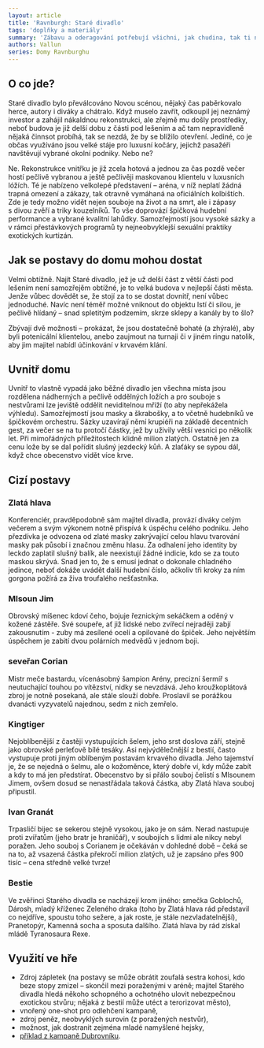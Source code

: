 ```yaml
---
layout: article
title: 'Ravnburgh: Staré divadlo'
tags: 'doplňky a materiály'
summary: 'Zábavu a oderagování potřebují všichni, jak chudina, tak ti nejbohatší z nejbohaších. Právě ti jsou leckdy nejvíce znudění životem – ochutnali kaviár ze severních moří, opojná vína z jižního kontinentu, sexuální otrokyně z dálného východu a jezdili na koních z divokého západního pohraničí. Této vybrané klientele je velmi, ale opravdu velmi těžké něco zajímavého nabídnout – i když jsou schopní a ochotní utratit za pobavení obrovské sumy. Proto je ale třeba mimo jiné zaručit naprostou diskrétnost.'
authors: Vallun
series: Domy Ravnburghu
---
```


## O co jde?

Staré divadlo bylo převálcováno Novou scénou, nějaký čas paběrkovalo herce, autory i diváky a chátralo. Když muselo zavřít, odkoupil jej neznámý investor a zahájil nákaldnou rekonstrukci, ale zřejmě mu došly prostředky, neboť budova je již delší dobu z části pod lešením a ač tam nepravidleně nějaká činnsot probíhá, tak se nezdá, že by se blížilo otevření. Jediné, co je občas využíváno jsou velké stáje pro luxusní kočáry, jejichž pasažéři navštěvují vybrané okolní podniky. Nebo ne?

Ne. Rekonstrukce vnitřku je již zcela hotová a jednou za čas pozdě večer hostí pečlivě vybranou a ještě pečlivěji maskovanou klientelu v luxusních lóžích. Té je nabízeno velkolepé představení – aréna, v níž neplatí žádná trapná omezení a zákazy, tak otravně vymáhaná na oficiálních kolbištích. Zde je tedy možno vidět nejen souboje na život a na smrt, ale i zápasy s divou zvěří a triky kouzelníků. To vše doprovází špičková hudební performance a vybrané kvalitní lahůdky. Samozřejmostí jsou vysoké sázky a v rámci přestávkových programů ty nejneobvyklejší sexuální praktiky exotických kurtizán.

## Jak se postavy do domu mohou dostat

Velmi obtížně. Najít Staré divadlo, jež je už delší část z větší části pod lešením není samozřejěm obtížné, je to velká budova v nejlepší části města. Jenže vůbec dovědět se, že stojí za to se dostat dovnitř, není vůbec jednoduché. Navíc není téměř možné vniknout do objektu lstí či silou, je pečlivě hlídaný – snad spletitým podzemím, skrze sklepy a kanály by to šlo?

Zbývají dvě možnosti – prokázat, že jsou dostatečně bohaté (a zhýralé), aby byli potenicální klientelou, anebo zaujmout na turnaji či v jiném ringu natolik, aby jim majitel nabídl účinkování v krvavém klání.

## Uvnitř domu

Uvnitř to vlastně vypadá jako běžné divadlo jen všechna místa jsou rozdělena nádherných a pečlivě oddělných ložích a pro souboje s nestvůrami lze jeviště oddělit neviditelnou mříží (to aby nepřekážela výhledu). Samozřejmostí jsou masky a škrabošky, a to včetně hudebníků ve špičkovém orchestru. Sázky uzavírají němí krupiéři na základě decentních gest, za večer se na tu protočí částky, jež by uživily větší vesnici po několik let. Při mimořádných příležitostech klidně milion zlatých. Ostatně jen za cenu lože by se dal pořídit slušný jezdecký kůň. A zlaťáky se sypou dál, když chce obecenstvo vidět více krve.

## Cizí postavy

### Zlatá hlava

Konferenciér, pravděpodobně sám majitel divadla, provází diváky celým večerem a svým výkonem notně přispívá k úspěchu celého podniku. Jeho přezdívka je odvozena od zlaté masky zakrývající celou hlavu tvarování masky pak působí i značnou změnu hlasu. Za odhalení jeho identity by leckdo zaplatil slušný balík, ale neexistují žádné indicie, kdo se za touto maskou skrývá. Snad jen to, že s emusí jednat o dokonale chladného jedince, neboť dokáže uvádět další hudební číslo, ačkoliv tři kroky za ním gorgona požírá za živa troufalého nešťastníka.

### Mlsoun Jim

Obrovský míšenec kdoví čeho, bojuje řeznickým sekáčkem a oděný v kožené zástěře. Své soupeře, ať již lidské nebo zvířecí nejraději zabjí zakousnutím - zuby má zesílené ocelí a opilované do špiček. Jeho největším úspěchem je zabití dvou polárních medvědů v jednom boji.

### seveřan Corian

Mistr meče bastardu, vícenásobný šampion Arény, precizní šermíř s neutuchající touhou po vítězství, nidky se nevzdává. Jeho kroužkoplátová zbroj je notně posekaná, ale stále slouží dobře. Proslavil se porážkou dvanácti vyzyvatelů najednou, sedm z nich zemřelo.

### Kingtiger

Nejoblíbenější z častěji vystupujících šelem, jeho srst doslova září, stejně jako obrovské perleťově bílé tesáky. Asi nejvýdělečnější z bestií, často vystupuje proti jiným oblíbeným postavám krvavého divadla. Jeho tajemství je, že se nejedná o šelmu, ale o kožoměnce, který dobře ví, kdy může zabít a kdy to má jen předstírat. Obecenstvo by si přálo souboj čelistí s Mlsounem Jimem, ovšem dosud se nenastřádala taková částka, aby Zlatá hlava souboj připustil.

### Ivan Granát

Trpasličí bijec se sekerou stejně vysokou, jako je on sám. Nerad nastupuje proti zvířatům (jeho bratr je hraničář), v soubojích s lidmi ale nikcy nebyl poražen. Jeho souboj s Corianem je očekáván v dohledné době – čeká se na to, až vsazená částka překročí milion zlatých, už je zapsáno přes 900 tisíc – cena středně velké tvrze!

### Bestie

Ve zvěřinci Starého divadla se nacházejí krom jiného: smečka Goblochů, Dárosh, mladý kříženec Zeleného draka (toho by Zlatá hlava rád představil co nejdříve, spoustu toho sežere, a jak roste, je stále nezvladatelnější), Pranetopýr, Kamenná socha a sposuta dalšího. Zlatá hlava by rád získal mládě Tyranosaura Rexe.

## Využití ve hře

- Zdroj zápletek (na postavy se může obrátit zoufalá sestra kohosi, kdo beze stopy zmizel – skončil mezi poraženými v aréně; majitel Starého divadla hledá někoho schopného a ochotného ulovit nebezpečnou exotickou stvůru; nějaká z bestií může utéct a terorizovat město),
- vnořený one-shot pro odlehčení kampaně,
- zdroj peněz, neobvyklých surovin (z poražených nestvůr),
- možnost, jak dostranit zejména mladé namyšlené hejsky,
- [příklad z kampaně Dubrovníku](https://rpgforum.cz/forum/viewtopic.php?p=328330#p328330).
